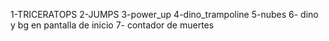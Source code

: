 1-TRICERATOPS
2-JUMPS
3-power_up
4-dino_trampoline
5-nubes
6- dino y bg en pantalla de inicio
7- contador de muertes